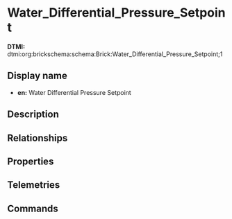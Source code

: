 # Water_Differential_Pressure_Setpoint
**DTMI:** dtmi:org:brickschema:schema:Brick:Water_Differential_Pressure_Setpoint;1
## Display name
- **en:** Water Differential Pressure Setpoint
## Description
## Relationships
## Properties
## Telemetries
## Commands
